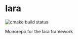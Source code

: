 # Iara

![cmake build status](https://github.com/andsmedeiros/iara/actions/workflows/cmake.yml/badge.svg)

Monorepo for the Iara framework
